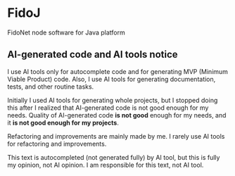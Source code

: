 # FidoJ

FidoNet node software for Java platform

## AI-generated code and AI tools notice

I use AI tools only for autocomplete code and for generating MVP (Minimum Viable Product) code.
Also, I use AI tools for generating documentation, tests, and other routine tasks.

Initially I used AI tools for generating whole projects, but I stopped doing this
after I realized that AI-generated code is not good enough for my needs. Quality
of AI-generated code **is not good** enough for my needs, and it **is not good enough for my projects**.

Refactoring and improvements are mainly made by me. I rarely use AI tools for refactoring and improvements.

This text is autocompleted (not generated fully) by AI tool, but this is fully my opinion,
not AI opinion. I am responsible for this text, not AI tool.
